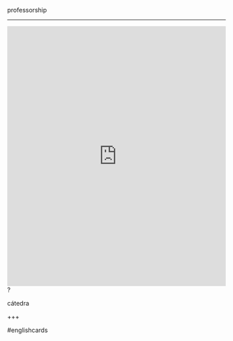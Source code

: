professorship
___
<iframe src="https://youglish.com/pronounce/professorship/english" style="width:100%; height:600px;" frameborder="0"></iframe>
?

cátedra
<!--SR:!2025-03-26,4,270-->
+++

#englishcards